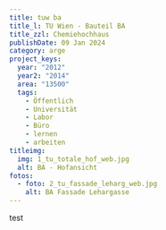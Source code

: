 ```yaml
---
title: tuw ba
title_l: TU Wien - Bauteil BA
title_zzl: Chemiehochhaus
publishDate: 09 Jan 2024
category: arge
project_keys:
  year: "2012"
  year2: "2014"
  area: "13500"
  tags:
    - Öffentlich
    - Universität
    - Labor
    - Büro
    - lernen
    - arbeiten
titleimg:
  img: 1_tu_totale_hof_web.jpg
  alt: BA - Hofansicht
fotos:
  - foto: 2_tu_fassade_leharg_web.jpg
    alt: BA Fassade Lehargasse
---
```

test